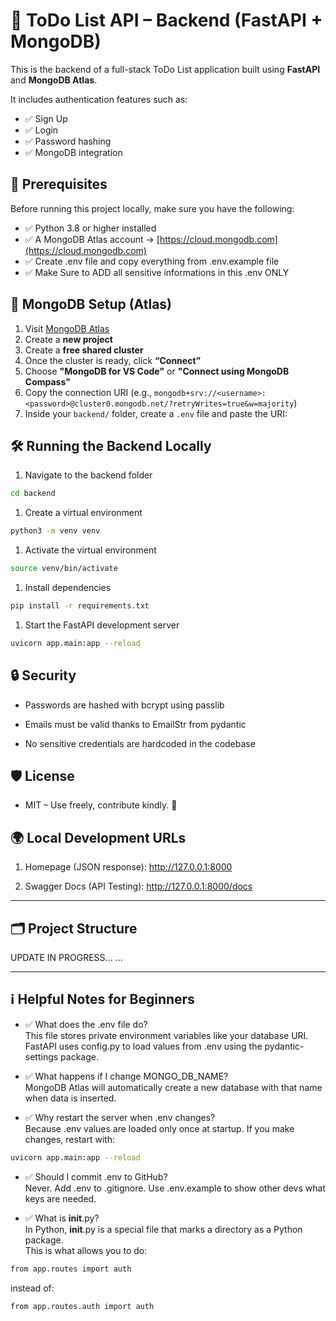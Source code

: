 # 🧠 ToDo List API – Backend (FastAPI + MongoDB)

This is the backend of a full-stack ToDo List application built using **FastAPI** and **MongoDB Atlas**.

It includes authentication features such as:
- ✅ Sign Up
- ✅ Login
- ✅ Password hashing
- ✅ MongoDB integration



## 🚀 Prerequisites

Before running this project locally, make sure you have the following:

- ✅ Python 3.8 or higher installed
- ✅ A MongoDB Atlas account → [https://cloud.mongodb.com](https://cloud.mongodb.com)
- ✅ Create .env file and copy everything from .env.example file 
- ✅ Make Sure to ADD all sensitive informations in this .env ONLY

## 🧩 MongoDB Setup (Atlas)

1. Visit [MongoDB Atlas](https://cloud.mongodb.com/)
2. Create a **new project**
3. Create a **free shared cluster**
4. Once the cluster is ready, click **“Connect”**
5. Choose **"MongoDB for VS Code"** or **"Connect using MongoDB Compass"**
6. Copy the connection URI (e.g., `mongodb+srv://<username>:<password>@cluster0.mongodb.net/?retryWrites=true&w=majority`)
7. Inside your `backend/` folder, create a `.env` file and paste the URI:



## 🛠️ Running the Backend Locally
1. Navigate to the backend folder
```bash 
cd backend
```

1. Create a virtual environment
```bash 
python3 -m venv venv
```

1. Activate the virtual environment
```bash 
source venv/bin/activate
```

1. Install dependencies
```bash 
pip install -r requirements.txt
```

1. Start the FastAPI development server
```bash 
uvicorn app.main:app --reload
```


## 🔒 Security
- Passwords are hashed with bcrypt using passlib

- Emails must be valid thanks to EmailStr from pydantic

- No sensitive credentials are hardcoded in the codebase


## 🛡 License
- MIT – Use freely, contribute kindly. 💙


## 🌍 Local Development URLs
1. Homepage (JSON response): http://127.0.0.1:8000

2. Swagger Docs (API Testing): http://127.0.0.1:8000/docs



---
## 🗂️ Project Structure
UPDATE IN PROGRESS...
...


---
## ℹ️ Helpful Notes for Beginners
- ✅ What does the .env file do?
<br> This file stores private environment variables like your database URI.
FastAPI uses config.py to load values from .env using the pydantic-settings package.

- ✅ What happens if I change MONGO_DB_NAME?
<br>MongoDB Atlas will automatically create a new database with that name when data is inserted.

- ✅ Why restart the server when .env changes?
<br>Because .env values are loaded only once at startup. If you make changes, restart with:

```bash 
uvicorn app.main:app --reload
```

- ✅ Should I commit .env to GitHub?
<br> Never. Add .env to .gitignore. Use .env.example to show other devs what keys are needed.

- ✅ What is __init__.py?
<br> In Python, __init__.py is a special file that marks a directory as a Python package.
<br> This is what allows you to do:

```bash 
from app.routes import auth
```
instead of:

```bash 
from app.routes.auth import auth

```
